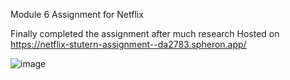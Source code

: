 Module 6 Assignment for Netflix

Finally completed the assignment after much research
Hosted on https://netflix-stutern-assignment--da2783.spheron.app/


![image](https://user-images.githubusercontent.com/53272457/204069918-0988b53a-1a6e-4796-9014-cd14da3a3249.png)
